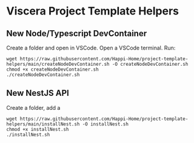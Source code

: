 # Viscera Project Template Helpers

## New Node/Typescript DevContainer
Create a folder and open in VSCode.
Open a VSCode terminal.
Run:
```
wget https://raw.githubusercontent.com/Happi-Home/project-template-helpers/main/createNodeDevContainer.sh -O createNodeDevContainer.sh
chmod +x createNodeDevContainer.sh
./createNodeDevContainer.sh
```

## New NestJS API
Create a folder, add a 
```
wget https://raw.githubusercontent.com/Happi-Home/project-template-helpers/main/installNest.sh -O installNest.sh
chmod +x installNest.sh
./installNest.sh
```
